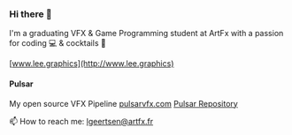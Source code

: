 ### Hi there 👋

I'm a graduating VFX & Game Programming student at ArtFx with a passion for coding 💻 & cocktails 🍹

[www.lee.graphics](http://www.lee.graphics)

#### Pulsar
My open source VFX Pipeline
[pulsarvfx.com](https://pulsarvfx.com/)
[Pulsar Repository](https://github.com/lgeertsen/Pulsar)

📫 How to reach me: lgeertsen@artfx.fr

<!--
**lgeertsen/lgeertsen** is a ✨ _special_ ✨ repository because its `README.md` (this file) appears on your GitHub profile.

Here are some ideas to get you started:

- 🔭 I’m currently working on ...
- 🌱 I’m currently learning ...
- 👯 I’m looking to collaborate on ...
- 🤔 I’m looking for help with ...
- 💬 Ask me about ...
- 📫 How to reach me: ...
- 😄 Pronouns: ...
- ⚡ Fun fact: ...
-->

